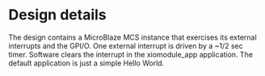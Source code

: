 # Design details
The design contains a MicroBlaze MCS instance that exercises its external
interrupts and the GPI/O. One external interrupt is driven by a ~1/2 sec
timer. Software clears the interrupt in the xiomodule_app application. The
default application is just a simple Hello World.

